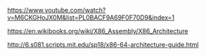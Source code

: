 https://www.youtube.com/watch?v=M6CKGHoJX0M&list=PL0BACF9A69F0F70D9&index=1

https://en.wikibooks.org/wiki/X86_Assembly/X86_Architecture

http://6.s081.scripts.mit.edu/sp18/x86-64-architecture-guide.html
